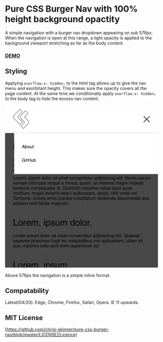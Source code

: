 # Pure CSS Burger Nav with 100% height background opactity

A simple navigation with a burger nav dropdown appearing on sub 576px. When the navigation is open at this range, a light opacity is applied to the background viewport stretching as far as the body content.

### [DEMO](https://chrisj-skinner.github.io/pure-css-burger-nav/)

## Styling

Applying `overflow-x: hidden;` to the html tag allows up to give the nav menu and exorbitant height. This makes sure the opacity covers all the page content. At the same time we conditionally apply `overflow-x: hidden;` to the body tag to hide the excess nav content.

![css nav screenshot](./images/screenshot.png 'Screenshot')

Above 576px the navigation is a simple inline format.

## Compatability

Latest(04/20): Edge, Chrome, Firefox, Safari, Opera.
IE 11 upwards.

## MIT License

[https://github.com/chrisj-skinner/pure-css-burger-nav/blob/master/LICENSE](Licence)
